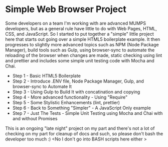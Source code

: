 # Simple Web Browser Project

Some developers on a team I'm working with are advanced MUMPS developers, but as a general rule have little to do with Web Pages, HTML, CSS, and JavaScript. So I started to put together a "simple" little project here that starts out going over a simple HTML5 boilerplate example. It then progresses to slightly more advanced topics such as NPM (Node Package Manager), build tools such as Gulp, using browser-sync to automate the reloading of the browser when changes are made, static checking using lint and prettier and includes some simple unit testing code with Mocha and Chai.

- Step 1 - Basic HTML5 Boilerplate
- Step 2 - Introduce .ENV file, Node Package Manager, Gulp, and browser-sync to Automate It
- Step 3 - Using Gulp to Build It with concatination and copying
- Step 4 - More advanced functionality - Using "Require"
- Step 5 - Some Stylistic Enhancements (lint, prettier)
- Step 6 - Back to Something "Simpler" - A JavaScript Only example
- Step 7 - Just The Tests - Simple Unit Testing using Mocha and Chai with and without Promises

This is an ongoing "late night" project on my part and there's not a lot of checking on my part for cleanup of docs and such, so please don't bash the developer too much :)  <No I don't go into BASH scripts here either >

